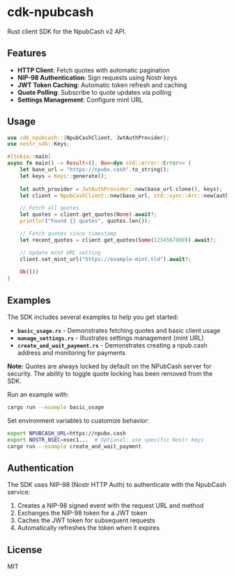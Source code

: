 # cdk-npubcash

Rust client SDK for the NpubCash v2 API.

## Features

- **HTTP Client**: Fetch quotes with automatic pagination
- **NIP-98 Authentication**: Sign requests using Nostr keys
- **JWT Token Caching**: Automatic token refresh and caching
- **Quote Polling**: Subscribe to quote updates via polling
- **Settings Management**: Configure mint URL

## Usage

```rust
use cdk_npubcash::{NpubCashClient, JwtAuthProvider};
use nostr_sdk::Keys;

#[tokio::main]
async fn main() -> Result<(), Box<dyn std::error::Error>> {
    let base_url = "https://npubx.cash".to_string();
    let keys = Keys::generate();
    
    let auth_provider = JwtAuthProvider::new(base_url.clone(), keys);
    let client = NpubCashClient::new(base_url, std::sync::Arc::new(auth_provider));

    // Fetch all quotes
    let quotes = client.get_quotes(None).await?;
    println!("Found {} quotes", quotes.len());

    // Fetch quotes since timestamp
    let recent_quotes = client.get_quotes(Some(1234567890)).await?;

    // Update mint URL setting
    client.set_mint_url("https://example-mint.tld").await?;
    
    Ok(())
}
```

## Examples

The SDK includes several examples to help you get started:

- **`basic_usage.rs`** - Demonstrates fetching quotes and basic client usage
- **`manage_settings.rs`** - Illustrates settings management (mint URL)
- **`create_and_wait_payment.rs`** - Demonstrates creating a npub.cash address and monitoring for payments

**Note:** Quotes are always locked by default on the NPubCash server for security. The ability to toggle quote locking has been removed from the SDK.

Run an example with:
```bash
cargo run --example basic_usage
```

Set environment variables to customize behavior:
```bash
export NPUBCASH_URL=https://npubx.cash
export NOSTR_NSEC=nsec1...  # Optional: use specific Nostr keys
cargo run --example create_and_wait_payment
```

## Authentication

The SDK uses NIP-98 (Nostr HTTP Auth) to authenticate with the NpubCash service:

1. Creates a NIP-98 signed event with the request URL and method
2. Exchanges the NIP-98 token for a JWT token
3. Caches the JWT token for subsequent requests
4. Automatically refreshes the token when it expires

## License

MIT
